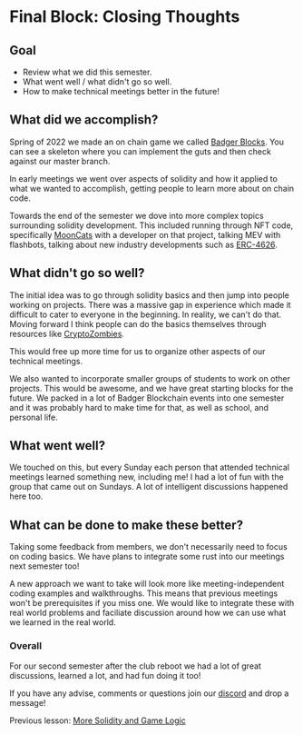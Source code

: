 # Final Block: Closing Thoughts


## Goal

+ Review what we did this semester.
+ What went well / what didn't go so well.
+ How to make technical meetings better in the future!


## What did we accomplish?

Spring of 2022 we made an on chain game we called [Badger Blocks](https://github.com/badgerblockchain/badger-blocks). You can see a skeleton where you can implement the guts and then check against our master branch. 

In early meetings we went over aspects of solidity and how it applied to what we wanted to accomplish, getting people to learn more about on chain code. 

Towards the end of the semester we dove into more complex topics surrounding solidity development. This included running through NFT code, specifically [MoonCats](https://opensea.io/collection/acclimatedmooncats) with a developer on that project, talking MEV with flashbots, talking about new industry developments such as [ERC-4626](https://eips.ethereum.org/EIPS/eip-4626).


## What didn't go so well?

The initial idea was to go through solidity basics and then jump into people working on projects. There was a massive gap in experience which made it difficult to cater to everyone in the beginning. In reality, we can't do that. Moving forward I think people can do the basics themselves through resources like [CryptoZombies](https://cryptozombies.io/en/course).

This would free up more time for us to organize other aspects of our technical meetings. 

We also wanted to incorporate smaller groups of students to work on other projects. This would be awesome, and we have great starting blocks for the future. We packed in a lot of Badger Blockchain events into one semester and it was probably hard to make time for that, as well as school, and personal life. 


## What went well?

We touched on this, but every Sunday each person that attended technical meetings learned something new, including me! I had a lot of fun with the group that came out on Sundays. A lot of intelligent discussions happened here too.


## What can be done to make these better?

Taking some feedback from members, we don't necessarily need to focus on coding basics. We have plans to integrate some rust into our meetings next semester too!

A new approach we want to take will look more like meeting-independent coding examples and walkthroughs. This means that previous meetings won't be prerequisites if you miss one. We would like to integrate these with real world problems and faciliate discussion around how we can use what we learned in the real world.


### Overall

For our second semester after the club reboot we had a lot of great discussions, learned a lot, and had fun doing it too! 

If you have any advise, comments or questions join our [discord](https://discord.gg/Keg5Bye9) and drop a message!


Previous lesson: [More Solidity and Game Logic](https://github.com/badgerblockchain/development-guide/blob/main/02-more-solidity.md)
